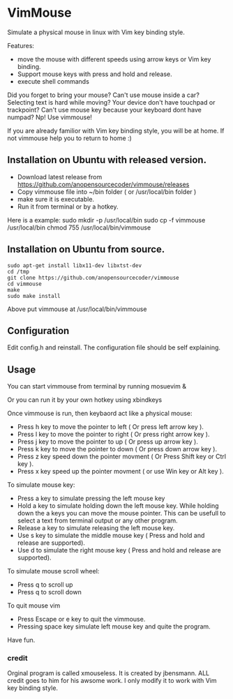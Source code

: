 # VimMouse

Simulate a physical mouse in linux with Vim key binding style.

Features:
- move the mouse with different speeds using arrow keys or Vim key binding.
- Support mouse keys with press and hold and release.
- execute shell commands


Did you forget to bring your mouse? Can't use mouse inside a car? Selecting text is hard while moving? Your device don't have touchpad or  trackpoint? Can't use mouse key because your keyboard dont have numpad? Np! Use vimmouse!

If you are already familior with Vim key binding style, you will be at home. If not vimmouse help you to return to home :)


## Installation on Ubuntu with released version.

- Download latest release from https://github.com/anopensourcecoder/vimmouse/releases  
- Copy vimmouse file into ~/bin folder ( or /usr/local/bin folder )
- make sure it is executable. 
- Run it from terminal or by a hotkey.

Here is a example:
sudo mkdir -p /usr/local/bin
sudo cp -f vimmouse /usr/local/bin
chmod 755 /usr/local/bin/vimmouse

## Installation on Ubuntu from source.
```
sudo apt-get install libx11-dev libxtst-dev
cd /tmp
git clone https://github.com/anopensourcecoder/vimmouse
cd vimmouse
make
sudo make install
```
Above put vimmouse at /usr/local/bin/vimmouse

## Configuration

Edit config.h and reinstall. The configuration file should be self explaining.

## Usage

You can start vimmouse from terminal by running mosuevim &

Or you can run it by your own hotkey using xbindkeys


Once vimmouse is run, then keybaord act like a physical mouse:

- Press h  key to move the pointer to left ( Or press left arrow key ).
- Press l  key to move the pointer to right  ( Or press right arrow key ).
- Press j  key to move the pointer to up  ( Or press up arrow key ).
- Press k  key to move the pointer to down  ( Or press down arrow key ).
- Press z key speed down the pointer movment ( Or Press Shift key or Ctrl key ).
- Press x key speed up the pointer movment ( or use Win key or Alt key ).

To simulate mouse key:

- Press a key to simulate pressing the left mouse key 
- Hold a key to simulate holding down the left mouse key. While holding down the a keys you can move the mouse pointer. This can be usefull to select a text from terminal output or any other program.
- Release a key to simulate releasing the left mouse key.
- Use s key to simulate the middle mouse key ( Press and hold and release are supported).
- Use d to simulate the right mouse key ( Press and hold and release are supported).

To simulate mouse scroll wheel: 
- Press q to scroll up
- Press q to scroll down

To quit mouse vim
- Press Escape or e key to quit the vimmouse.
- Pressing space key simulate left mouse key and quite the program.

Have fun.

### credit
Orginal program is called xmouseless. It is created by jbensmann. ALL credit goes to him for his awsome work. I only modify it to work with Vim key binding style.  

